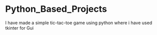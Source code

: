 # Python_Based_Projects
I have made a simple tic-tac-toe game using python where i have used tkinter for Gui
